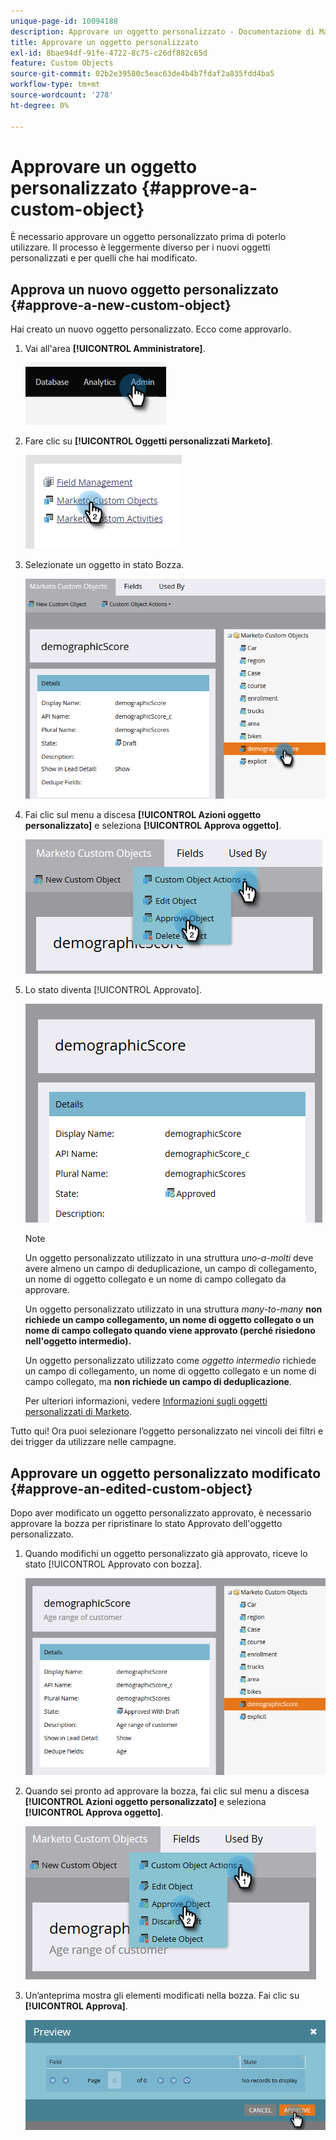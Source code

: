 ```yaml
---
unique-page-id: 10094188
description: Approvare un oggetto personalizzato - Documentazione di Marketo - Documentazione del prodotto
title: Approvare un oggetto personalizzato
exl-id: 8bae94df-91fe-4722-8c75-c26df882c65d
feature: Custom Objects
source-git-commit: 02b2e39580c5eac63de4b4b7fdaf2a835fdd4ba5
workflow-type: tm+mt
source-wordcount: '278'
ht-degree: 0%

---
```


# Approvare un oggetto personalizzato {#approve-a-custom-object}

È necessario approvare un oggetto personalizzato prima di poterlo utilizzare. Il processo è leggermente diverso per i nuovi oggetti personalizzati e per quelli che hai modificato.

## Approva un nuovo oggetto personalizzato {#approve-a-new-custom-object}

Hai creato un nuovo oggetto personalizzato. Ecco come approvarlo.

1. Vai all&#39;area **[!UICONTROL Amministratore]**.

   ![](assets/approve-a-custom-object-1.png)

1. Fare clic su **[!UICONTROL Oggetti personalizzati Marketo]**.

   ![](assets/approve-a-custom-object-2.png)

1. Selezionate un oggetto in stato Bozza.

   ![](assets/approve-a-custom-object-3.png)

1. Fai clic sul menu a discesa **[!UICONTROL Azioni oggetto personalizzato]** e seleziona **[!UICONTROL Approva oggetto]**.

   ![](assets/approve-a-custom-object-4.png)

1. Lo stato diventa [!UICONTROL Approvato].

   ![](assets/approve-a-custom-object-5.png)

   >[!NOTE]
   >
   >Un oggetto personalizzato utilizzato in una struttura _uno-a-molti_ deve avere almeno un campo di deduplicazione, un campo di collegamento, un nome di oggetto collegato e un nome di campo collegato da approvare.
   >
   >Un oggetto personalizzato utilizzato in una struttura _many-to-many_ **non richiede un campo collegamento, un nome di oggetto collegato o un nome di campo collegato quando viene approvato (perché risiedono nell&#39;oggetto intermedio).**
   >
   >Un oggetto personalizzato utilizzato come _oggetto intermedio_ richiede un campo di collegamento, un nome di oggetto collegato e un nome di campo collegato, ma **non richiede un campo di deduplicazione**.
   >
   >Per ulteriori informazioni, vedere [Informazioni sugli oggetti personalizzati di Marketo](/help/marketo/product-docs/administration/marketo-custom-objects/understanding-marketo-custom-objects.md).

Tutto qui! Ora puoi selezionare l’oggetto personalizzato nei vincoli dei filtri e dei trigger da utilizzare nelle campagne.

## Approvare un oggetto personalizzato modificato {#approve-an-edited-custom-object}

Dopo aver modificato un oggetto personalizzato approvato, è necessario approvare la bozza per ripristinare lo stato Approvato dell&#39;oggetto personalizzato.

1. Quando modifichi un oggetto personalizzato già approvato, riceve lo stato [!UICONTROL Approvato con bozza].

   ![](assets/approve-a-custom-object-6.png)

1. Quando sei pronto ad approvare la bozza, fai clic sul menu a discesa **[!UICONTROL Azioni oggetto personalizzato]** e seleziona **[!UICONTROL Approva oggetto]**.

   ![](assets/approve-a-custom-object-7.png)

1. Un’anteprima mostra gli elementi modificati nella bozza. Fai clic su **[!UICONTROL Approva]**.

   ![](assets/approve-a-custom-object-8.png)
